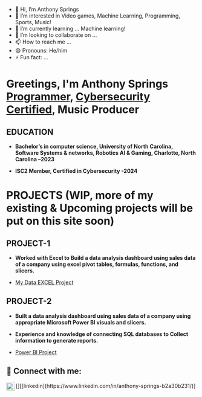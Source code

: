 - 👋 Hi, I’m Anthony Springs
- 👀 I’m interested in Video games, Machine Learning, Programming, Sports, Music!
- 🌱 I’m currently learning ... Machine learning!
- 💞️ I’m looking to collaborate on ...
- 📫 How to reach me ... 
- 😄 Pronouns: He/him
- ⚡ Fun fact: ...

<!---
AJSprings/AJSprings is a ✨ special ✨ repository because its `README.md` (this file) appears on your GitHub profile.
You can click the Preview link to take a look at your changes.
--->

<h1>Greetings, I'm Anthony Springs <br/><a href="https://github.com/AJSprings">Programmer</a>, <a href="https://www.linkedin.com/in/anthony-springs-b2a30b231/">Cybersecurity Certified</a>, Music Producer</a></h1>


<h2>EDUCATION</h2>

- <b>Bachelor’s in computer science, University of North Carolina, Software Systems & networks, Robotics AI & Gaming, Charlotte, North Carolina –2023</b>

- <b>ISC2 Member, Certified in Cybersecurity -2024</b>

<h1>PROJECTS (WIP, more of my existing & Upcoming projects will be put on this site soon)</h1>

<h2>PROJECT-1</h2>

- <b>Worked with Excel to Build a data analysis dashboard using sales data of a company using excel pivot tables, formulas, functions, and slicers.
</b>
  
- [My Data EXCEL Project](https://github.com/AJSprings/ProjectExamples/blob/main/Excel%20-%20Project%20AJS.xlsx)

<h2>PROJECT-2</h2>

- <b>Built a data analysis dashboard using sales data of a company using appropriate Microsoft Power BI visuals and slicers.</b>
- <b> Experience and knowledge of connecting SQL databases to Collect information to generate reports.</b>
    
- [Power BI Project](https://github.com/AJSprings/ProjectExamples/blob/main/AJS%20PBI%20Proj%20(1).pbix)

<!---- <kbd><img width="397" alt="image" src="https://github.com/sukumar8455/project_2/blob/main/Excel_png.png"></kbd>--->


<h2> 🤳 Connect with me:</h2>
[<img align="left" alt="JoshMadakor | LinkedIn" width="22px" src="https://cdn.jsdelivr.net/npm/simple-icons@v3/icons/linkedin.svg" />][[linkedin](https://www.linkedin.com/in/anthony-springs-b2a30b231/)]

